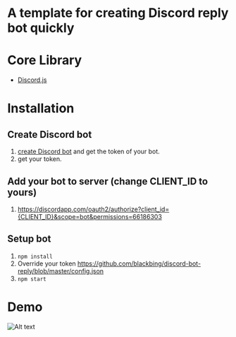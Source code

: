 # A template for creating Discord reply bot quickly

# Core Library
* [Discord.js](https://github.com/hydrabolt/discord.js)

# Installation

## Create Discord bot
1. [create Discord bot](https://discordapp.com/developers/applications/me/create) and get the token of your bot.
2. get your token.

## Add your bot to server (change CLIENT_ID to yours)
1. <https://discordapp.com/oauth2/authorize?client_id={CLIENT_ID}&scope=bot&permissions=66186303>

## Setup bot
1. `npm install`
2. Override your token <https://github.com/blackbing/discord-bot-reply/blob/master/config.json>
3. `npm start`

# Demo
![Alt text](https://i.imgur.com/ntTnPMl.png)
